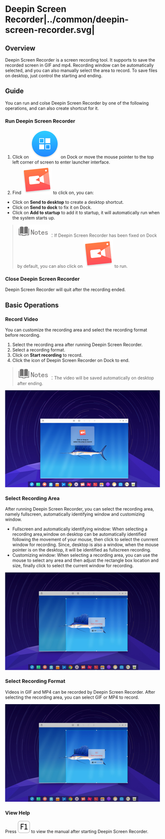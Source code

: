 # Deepin Screen Recorder|../common/deepin-screen-recorder.svg|

## Overview

Deepin Screen Recorder is a screen recording tool. It supports to save the recorded screen in GIF and mp4. Recording window can be automatically selected, and you can also manually select the area to record. To save files on desktop, just control the starting and ending.

## Guide

You can run and colse Deepin Screen Recorder by one of the following operations, and can also create shortcut for it.

### Run Deepin Screen Recorder

1. Click on ![deepin-launcher](icon/deepin-launcher.svg) on Dock or move the mouse pointer to the top left corner of screen to enter launcher interface.
2. Find ![deepin-screen-recorder](icon/deepin-screen-recorder.svg) to click on, you can:

 - Click on **Send to desktop** to create a desktop shortcut.
 - Click on **Send to dock** to fix it on Dock.
 - Click on **Add to startup** to add it to startup, it will automatically run when the system starts up.

> ![notes](icon/notes.svg)：If Deepin Screen Recorder has been fixed on Dock by default, you can also click on ![deepin-screen-recorder](icon/deepin-screen-recorder.svg) to run.

### Close Deepin Screen Recorder

Deepin Screen Recorder will quit after the recording ended.



## Basic Operations

### Record Video

You can customize the recording area and select the recording format before recording.

1. Select the recording area after running Deepin Screen Recorder.
2. Select a recording format.
3. Click on **Start recording** to record.
4. Click the icon of Deepin Screen Recorder on Dock to end.

> ![notes](icon/notes.svg)：The video will be saved automatically on desktop after ending.


![1|recorder](jpg/recorder.jpg)

### Select Recording Area

After running Deepin Screen Recorder, you can select the recording area, namely fullscreen, automatically identifying window and customizing window.

- Fullscreen and automatically identifying window: When selecting a recording area,window on desktop can be automatically identified following the movement of your mouse, then click to select the cunrrent window for recording. Since, desktop is also a window, when the mouse pointer is on the desktop, it will be identified as fullscreen recording.
- Customizing window: When selecting a recording area, you can use the mouse to select any area and then adjust the rectangle box location and size, finally click to select the current window for recording.

![1|select](jpg/select.jpg)

### Select Recording Format

Videos in GIF and MP4 can be recorded by Deepin Screen Recorder. After selecting the recording area, you can select GIF or MP4 to record.

![1|select](jpg/select.jpg)

### View Help

Press ![F1](icon/F1.svg) to view the manual after starting Deepin Screen Recorder.

